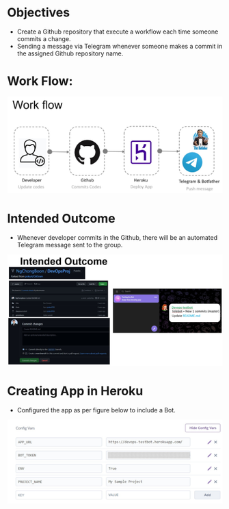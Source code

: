 # Objectives
- Create a Github repository that execute a workflow each time someone commits a change.
- Sending a message via Telegram whenever someone makes a commit in the assigned Github repository name.

# Work Flow: 
![alt text][logo]

[logo]: https://github.com/NgChongBoon/DevOpsProj/blob/master/WorkFlow.jpg "Logo Title Text 1"

# Intended Outcome
- Whenever developer commits in the Github, there will be an automated Telegram message sent to the group.

![alt text][logo1]

[logo1]: https://github.com/NgChongBoon/DevOpsProj/blob/master/IntendedOutcome.jpg 

# Creating App in Heroku
- Configured the app as per figure below to include a Bot.

![alt text][logo2]

[logo2]: https://github.com/NgChongBoon/DevOpsProj/blob/master/HerokuApp.jpg 




